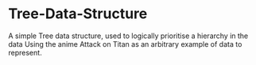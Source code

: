 # Tree-Data-Structure
A simple Tree data structure, used to logically prioritise a hierarchy in the data
Using the anime Attack on Titan as an arbitrary example of data to represent. 
